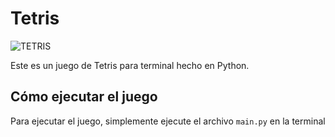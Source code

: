 # Tetris

![TETRIS](public/tetris.gif)

Este es un juego de Tetris para terminal hecho en Python.

## Cómo ejecutar el juego

Para ejecutar el juego, simplemente ejecute el archivo `main.py` en la terminal
